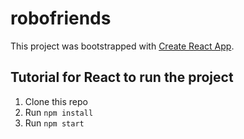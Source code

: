 # robofriends
This project was bootstrapped with [Create React App](https://github.com/facebook/create-react-app).

## Tutorial for React to run the project

1. Clone this repo
2. Run `npm install`
3. Run `npm start`
